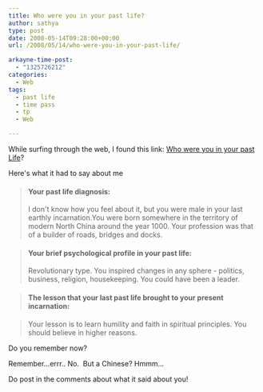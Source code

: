 ```yaml
---
title: Who were you in your past life?
author: sathya
type: post
date: 2008-05-14T09:28:00+00:00
url: /2008/05/14/who-were-you-in-your-past-life/

arkayne-time-post:
  - "1325726212"
categories:
  - Web
tags:
  - past life
  - time pass
  - tp
  - Web

---
```



While surfing through the web, I found this link: [Who were you in your past Life][1]?

Here's what it had to say about me

> #### Your past life diagnosis:
> 
> I don't know how you feel about it, but you were male in your last earthly incarnation.You were born somewhere in the territory of modern North China around the year 1000. Your profession was that of a builder of roads, bridges and docks.

> #### Your brief psychological profile in your past life:
> 
> Revolutionary type. You inspired changes in any sphere - politics, business, religion, housekeeping. You could have been a leader.

> #### The lesson that your last past life brought to your present incarnation:

> Your lesson is to learn humility and faith in spiritual principles. You should believe in higher reasons.

Do you remember now?

Remember&#8230;errr.. No.  But a Chinese? Hmmm&#8230;

Do post in the comments about what it said about you!

 [1]: https://www.thebigview.com/pastlife/index.html
